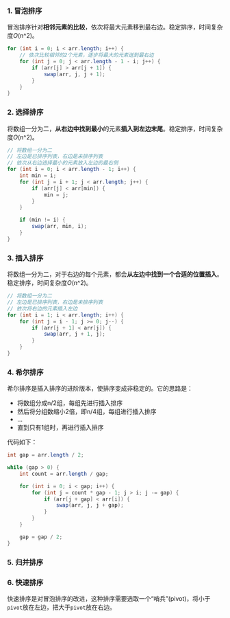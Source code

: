 ### 1. 冒泡排序

冒泡排序针对**相邻元素的比较**，依次将最大元素移到最右边。稳定排序，时间复杂度*O*(n^2)。

```java
for (int i = 0; i < arr.length; i++) {
    // 依次比较相邻的2个元素，逐步将最大的元素送到最右边
    for (int j = 0; j < arr.length - 1 - i; j++) {
        if (arr[j] > arr[j + 1]) {
            swap(arr, j, j + 1);
        }
    }
}
```

### 2. 选择排序

将数组一分为二，**从右边中找到最小**的元素**插入到左边末尾**。稳定排序，时间复杂度*O*(n^2)。

```java
// 将数组一分为二
// 左边是已排序列表，右边是未排序列表
// 依次从右边选择最小的元素放入左边的最右侧
for (int i = 0; i < arr.length - 1; i++) {
    int min = i;
    for (int j = i + 1; j < arr.length; j++) {
        if (arr[j] < arr[min]) {
            min = j;
        }
    }

    if (min != i) {
        swap(arr, min, i);
    }
}
```

### 3. 插入排序

将数组一分为二，对于右边的每个元素，都会**从左边中找到一个合适的位置插入**。稳定排序，时间复杂度*O*(n^2)。

```java
// 将数组一分为二
// 左边是已排序列表，右边是未排序列表
// 依次将右边的元素插入左边
for (int i = 1; i < arr.length; i++) {
    for (int j = i - 1; j >= 0; j--) {
        if (arr[j + 1] < arr[j]) {
            swap(arr, j + 1, j);
        }
    }
}
```

### 4. 希尔排序

希尔排序是插入排序的进阶版本，使排序变成非稳定的。它的思路是：

- 将数组分成n/2组，每组先进行插入排序
- 然后将分组数缩小2倍，即n/4组，每组进行插入排序
- ...
- 直到只有1组时，再进行插入排序

代码如下：

```java
int gap = arr.length / 2;

while (gap > 0) {
    int count = arr.length / gap;

    for (int i = 0; i < gap; i++) {
        for (int j = count * gap - 1; j > i; j -= gap) {
            if (arr[j + gap] < arr[i]) {
                swap(arr, j, j + gap);
            }
        }
    }

    gap = gap / 2;
}
```

### 5. 归并排序

### 6. 快速排序

快速排序是对冒泡排序的改进，这种排序需要选取一个“哨兵”(pivot)，将小于`pivot`放在左边，把大于`pivot`放在右边。
